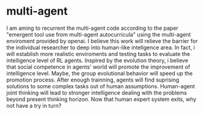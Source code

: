 # multi-agent

I am aming to recurrent the multi-agent code according to the paper "emergent tool use from multi-agent autocurricula" using the multi-agent enviroment provided by openai. I believe this work will relieve the barrier for the individual researcher to deep into human-like intellgence area. In fact, i will establish more realistic enviroments and testing tasks to evaluate the intelligence level of RL agents. 
Inspired by the evolution theory, i believe that social competence in agents' world will promote the improvement of intelligence level. Maybe, the group evolutional behavior will speed up the promotion process. After enough trainning, agents will find suprising solutions to some complex tasks out of human assumptions. Human-agent joint thinking will lead to stronger intelligence dealing with the problems beyond present thinking horizon. Now that human expert system exits, why not have a try in turn?
